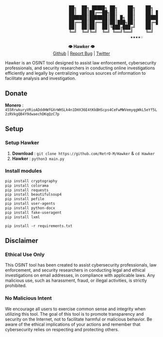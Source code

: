  <pre>
                         ██╗  ██╗ █████╗ ██╗    ██╗    ██╗  ██╗███████╗██████╗ 
                         ██║  ██║██╔══██╗██║    ██║    ██║ ██╔╝██╔════╝██╔══██╗
                         ███████║███████║██║ █╗ ██║    █████╔╝ █████╗  ██████╔╝
                         ██╔══██║██╔══██║██║███╗██║    ██╔═██╗ ██╔══╝  ██╔══██╗
                         ██║  ██║██║  ██║╚███╔███╔╝    ██║  ██╗███████╗██║  ██║
                         ╚═╝  ╚═╝╚═╝  ╚═╝ ╚══╝╚══╝     ╚═╝  ╚═╝╚══════╝╚═╝  ╚═╝
                                                 ★★★★☆
</pre>

<p align='center'>
  <b>👁 Hawker 👁</b><br>  
  <a href="https://github.com/RetrO-M">Github</a> |
  <a href="https://github.com/RetrO-M/Hawker/issues">Report Bug</a> |
  <a href="https://x.com/DeAn0nim0us">Twitter</a>
</p>

Hawker is an OSINT tool designed to assist law enforcement, cybersecurity professionals, and security researchers in conducting online investigations efficiently and legally by centralizing various sources of information to facilitate analysis and investigation.

## Donate
**Monero** : `455RrwkuryVRioADddHWfGXrWHSLk4n1DHX36E4tKkBHScps4CeFwMWVemyqgWkL5eYf5L2zRVkgQB4Y9dwaechDKqQzC7p`

## Setup

### Setup Hawker

1. **Download** : `git clone https://github.com/RetrO-M/Hawker` & `cd Hawker`
2. **Hawker** : `python3 main.py`

### Install modules

```sh
pip install cryptography
pip install colorama
pip install requests
pip install beautifulsoup4
pip install pefile
pip install user-agents
pip install python-docx
pip install fake-useragent
pip install lxml
```

`pip install -r requirements.txt`

## Disclaimer

### Ethical Use Only

This OSINT tool has been created to assist cybersecurity professionals, law enforcement, and security researchers in conducting legal and ethical investigations on email addresses, in compliance with applicable laws. Any malicious use, such as harassment, fraud, or illegal activities, is strictly prohibited.

### No Malicious Intent

We encourage all users to exercise common sense and integrity when utilizing this tool. The goal of this tool is to promote transparency and security on the Internet, not to facilitate harmful or malicious behavior. Be aware of the ethical implications of your actions and remember that cybersecurity relies on respecting and protecting others.
